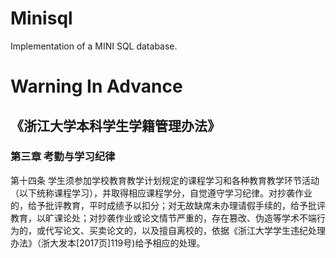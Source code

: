 # Minisql
Implementation of a MINI SQL database.

# Warning In Advance
## 《浙江大学本科学生学籍管理办法》
### 第三章 考勤与学习纪律
第十四条 学生须参加学校教育教学计划规定的课程学习和各种教育教学环节活动（以下统称课程学习），并取得相应课程学分，自觉遵守学习纪律。对抄袭作业的，给予批评教育，平时成绩予以扣分；对无故缺席未办理请假手续的，给予批评教育，以旷课论处；对抄袭作业或论文情节严重的，存在篡改、伪造等学术不端行为的，或代写论文、买卖论文的，以及擅自离校的，依据《浙江大学学生违纪处理办法》（浙大发本[2017页]119号)给予相应的处理。
